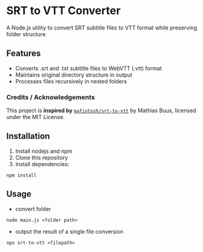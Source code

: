 # SRT to VTT Converter

A Node.js utility to convert SRT subtitle files to VTT format while preserving folder structure.

## Features

- Converts .srt and .txt subtitle files to WebVTT (.vtt) format
- Maintains original directory structure in output
- Processes files recursively in nested folders

### Credits / Acknowledgements
This project is **inspired by** 
[`mafintosh/srt-to-vtt`](https://github.com/mafintosh/srt-to-vtt)
by Mathias Buus, licensed under the MIT License.

## Installation

1. Install nodejs and npm
2. Clone this repository
3. Install dependencies:
```
npm install
```

## Usage
* convert folder
```
node main.js <folder path>
```

* output the result of a single file conversion
```
npx srt-to-vtt <filepath>
```